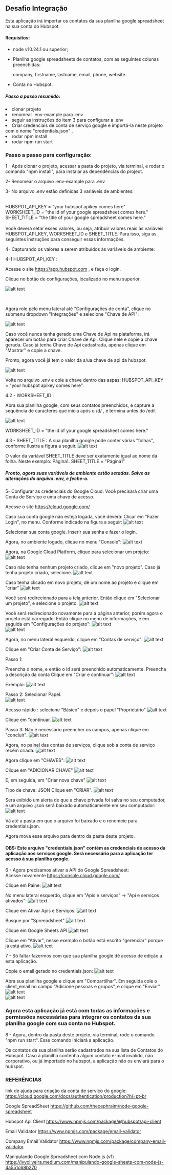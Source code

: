 <h2>Desafio Integração</h2>
<div>
   Esta aplicação irá importar os contatos da sua planilha google spreadsheet na sua conta do Hubspot.
</div>


<h4>Requisitos:</h4>

<div>
<ul>
<li>
node v10.24.1 ou superior;
</li>
<li>
<p>Planilha google spreadsheets de contatos, com as seguintes colunas preenchidas:</p>
<p>company, firstname, lastname, email, phone, website. </p>
</li>
<li>
Conta no Hubspot. 
</li>
</ul>
</div>

<div>
<h5>Passo a passo resumido:</h5>
<li> clonar projeto</li>
<li> renomear .env-example para .env</li>
<li> seguir as instruções do item 3 para configurar a .env</li>
<li> Criar credenciais de conta de serviço google e importá-la neste projeto com o nome "credentials.json" .</li>
<li> rodar npm install</li>
<li> rodar npm run start</li>
</div>


### Passo a passo para configuração: 

1 - Após clonar o projeto, acessar a pasta do projeto, via terminal, e rodar o comando "npm install", para instalar as dependências do projeot.


2- Renomear o arquivo .env-example para .env


3- No arquivo .env estão definidas 3 variáveis de ambientes:

<br>HUBSPOT_API_KEY = "your hubspot apikey comes here"
<br>WORKSHEET_ID = "the id of your google spreadsheet comes here."
<br>SHEET_TITLE = "the title of your google spreadsheet comes here." 
<br>
<br>
Você deverá setar esses valores, ou seja, atribuir valores reais às variáveis HUBSPOT_API_KEY, WORKSHEET_ID e SHEET_TITLE.
Para isso, siga as seguintes instruções para conseguir essas informações.


4- Capturando os valores a serem atribuídos às variáveis de ambiente: 


4-1 HUBSPOT_API_KEY :

Acesse o site https://app.hubspot.com , e faça o login. 

Clique no botão de configurações, localizado no menu superior. 

![alt text](images/hubspot-botao-config.png)

<br>

Agora role pelo menu lateral até "Configurações de conta", clique no submenu dropdown "Integrações" e
selecione "Chave de API":

![alt text](images/hubspot-clica-chave-api.png)
<br>

Caso você nunca tenha gerado uma Chave de Api na plataforma, irá aparecer um botão para criar Chave de Api. Clique nele e copie a chave gerada. Caso já tenha Chave de Api cadastrada, apenas clique em "Mostrar" e copie a chave.

Pronto, agora você já tem o valor da s/ua chave de api da hubspot. 

![alt text](images/hubspot-chaves-api.png)
<br>

Volte no arquivo .env e cole a chave dentro das aspas:
HUBSPOT_API_KEY = "your hubspot apikey comes here".


4.2 - WORKSHEET_ID :

Abra sua planilha google, com seus contatos preenchidos, e capture a sequência de caracteres que inicia após o /d/ , e termina antes do /edit

![alt text](images/worksheet-id.png)
<br>

WORKSHEET_ID = "the id of your google spreadsheet comes here."



4.3 - SHEET_TITLE :
A sua planilha google pode conter várias "folhas", conforme ilustra a figura a seguir.
![alt text](images/sheet-title.png)
<br>

O valor da variável SHEET_TITLE deve ser exatamente igual ao nome da folha. Neste exemplo: Página1.
SHEET_TITLE = "Página1" 


##### Pronto, agora suas variáveis de ambiente estão setadas. Salve as alterações do arquivo .env, e feche-o.


<!-- ### Atenção!!!
#### Este projeto já está com uma credencial google importada (credentials.json). Para que o desafio possa ser executado sem que haja necessidade dessa configuração. Porém essa não é uma boa prática de programação e segurança. Portanto, em 15 dias irei tirar esse arquivo deste repositório (em 09/06/22). E, a partir de então, será necessário configurar uma conta de serviço google e importá-la neste projeto. Para isso, siga as instruções do item 5.  -->



5- Configurar as credenciais do Google Cloud. Você precisará criar uma Conta de Serviço e uma chave de acesso. 

Acesse o site https://cloud.google.com/

Caso sua conta google não esteja logada, você deverá:
Clicar em "Fazer Login", no menu. Conforme indicado na figura a seguir:
    ![alt text](images/login-google-cloud.png)
    <br>
            

Selecionar sua conta google.
Inserir sua senha e fazer o login.
            
Agora, no ambiente logado, clique no menu "Console":
        ![alt text](images/console-cloud.png)
        <br>
                

Agora, na Google Cloud Platform, clique para selecionar um projeto:
        ![alt text](images/selecione-projeto.png)
        <br>
                

Caso não tenha nenhum projeto criado, clique em "novo projeto". Caso já tenha projeto criado, selecione. 
        ![alt text](images/selecione-ou-crie.png)
        <br>
                

Caso tenha clicado em novo projeto, dê um nome ao projeto e clique em "criar"
        ![alt text](images/cria-novo-projeto.png)
        <br>
                

Você será redirecionado para a tela anterior. Então clique em "Selecionar um projeto", e selecione o projeto.
        ![alt text](images/clica-no-projeto.png)
        <br>
                

Você será redirecionado novamente para a página anterior, porém agora o projeto está carregado. Então clique no menu de informações, e em seguida em "Configurações do projeto":
        ![alt text](images/clica-menu-informacoes.png)
        <br>
        ![alt text](images/configuracoes-projeto.png)
        <br>
                

Agora, no menu lateral esquerdo, clique em "Contas de serviço":
        ![alt text](images/menu-contas-de-servicos.png)
        <br>


Clique em "Criar Conta de Serviço":
        ![alt text](images/criar-conta-servico.png)
        <br>

Passo 1:   
                 
Preencha o nome, e então o id será preenchido automaticamente. Preencha a descrição da conta
Clique em "Criar e continuar":
    ![alt text](images/criando-conta-servico-1.png)
    <br>
                    

Exemplo:
    ![alt text](images/exemplo-conta-servico.png)
    <br>



Passo 2:
Selecionar Papel.  
    ![alt text](images/selecionar-papel.png)
    <br>
                    
Acesso rápido : selecione "Básico" e depois o papel "Proprietário"
    ![alt text](images/proprietario.png)
    <br>
                    
Clique em "continuar.
    ![alt text](images/proprietario-continuar.png)
    <br>

Passo 3:
    Não é necessário preencher os campos, apenas clique em "concluir".
    ![alt text](images/concluir-conta-servico.png)
    <br>

        
Agora, no painel das contas de serviços, clique sob a conta de serviço recém criada:
    ![alt text](images/clica-conta-servico.png)
    <br>


Agora clique em "CHAVES":
    ![alt text](images/chaves.png)
    <br>


Clique em "ADICIONAR CHAVE"
        ![alt text](images/adicionar-chave.png)
        <br>


E, em seguida, em "Criar nova chave"
        ![alt text](images/criar-nova-chave.png)
        <br>


Tipo de chave: JSON
        Clique em "CRIAR".
        ![alt text](images/cria-nova-chave.png)
        <br>


Será exibido um alerta de que a chave privada foi salva no seu computador, e um arquivo .json será baixado automaticamente em seu computador:
        ![alt text](images/chave-salva-json.png)
        <br>


Vá até a pasta em que o arquivo foi baixado e o renomeie para credentials.json.

Agora mova esse arquivo para dentro da pasta deste projeto.
        


#### OBS: Este arquivo "credentials.json" contém as credenciais de acesso da aplicação aos serviços google. Será necessário para a aplicação ter acesso à sua planilha google.


6 - Agora precisamos ativar a API do Google Spreadsheet:
<br>Acesse novamente https://console.cloud.google.com/

Clique em Paine:
![alt text](images/painel-cloud.png)
<br>


No menu lateral esquerdo, clique em "Apis e serviços" -> "Api e serviços ativados":
![alt text](images/apis-e-servicos.png)
<br>


Clique em Ativar Apis e Serviços:
![alt text](images/ativar-api.png)
<br>


Busque por "Spreeadsheet"
![alt text](images/buscar-api.png)
<br>


Clique em Google Sheets API
![alt text](images/spreadhsheet.png)
<br>


Clique em "Ativar", nesse exemplo o botão está escrito "gerenciar" porque já está ativo.
![alt text](images/ativar-api-spreadhsheet.png)
<br>

    

7 - Só faltar fazermos com que sua planilha google dê acesso de edição a esta aplicação.

Copie o email gerado no credentials.json:
    ![alt text](images/client-email-google-account.png)
    <br>

Abra sua planilha google e clique em "Compartilhar". Em seguida cole o client_email no campo "Adicione pessoas e grupos", e clique em "Enviar"
    ![alt text](images/compartilhar-planilha.png)
    <br>
    ![alt text](images/compartilha-com-email.png)
    <br>
    

### Agora esta aplicação já está com todas as informações e permissões necessárias para integrar os contatos da sua planilha google com sua conta no Hubspot.


8 - Agora, dentro da pasta deste projeto, via terminal, rode o comando "npm run start".
Esse comando iniciará a aplicação.

Os contatos da sua planilha serão cadastrados na sua lista de Contatos do Hubspot.
Caso a planilha contenha algum contato e-mail inválido, não corporativo, ou já importado no hubspot, a aplicação não os enviará para o hubspot. 






### REFERÊNCIAS

link de ajuda para criação da conta de serviço do google:
https://cloud.google.com/docs/authentication/production?hl=pt-br


Google SpreadSheet
https://github.com/theoephraim/node-google-spreadsheet

Hubspot Api Client
https://www.npmjs.com/package/@hubspot/api-client

Email Validator
https://www.npmjs.com/package/email-validator

Company Email Validator
https://www.npmjs.com/package/company-email-validator


Manipulando Google Spreadsheet com Node.js (v1)
https://jvvoliveira.medium.com/manipulando-google-sheets-com-node-js-4a551c68b270





















                    
                        
